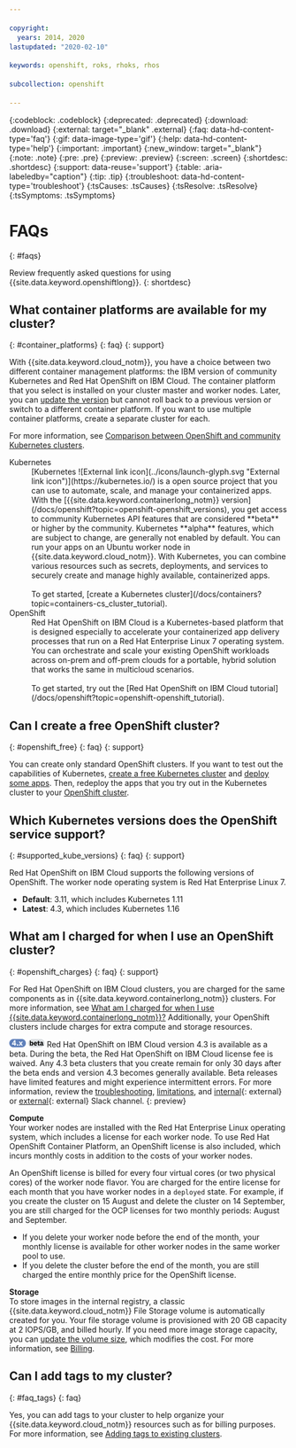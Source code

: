 ```yaml
---

copyright:
  years: 2014, 2020
lastupdated: "2020-02-10"

keywords: openshift, roks, rhoks, rhos

subcollection: openshift

---
```


{:codeblock: .codeblock}
{:deprecated: .deprecated}
{:download: .download}
{:external: target="_blank" .external}
{:faq: data-hd-content-type='faq'}
{:gif: data-image-type='gif'}
{:help: data-hd-content-type='help'}
{:important: .important}
{:new_window: target="_blank"}
{:note: .note}
{:pre: .pre}
{:preview: .preview}
{:screen: .screen}
{:shortdesc: .shortdesc}
{:support: data-reuse='support'}
{:table: .aria-labeledby="caption"}
{:tip: .tip}
{:troubleshoot: data-hd-content-type='troubleshoot'}
{:tsCauses: .tsCauses}
{:tsResolve: .tsResolve}
{:tsSymptoms: .tsSymptoms}


# FAQs
{: #faqs}

Review frequently asked questions for using {{site.data.keyword.openshiftlong}}.
{: shortdesc}

## What container platforms are available for my cluster?
{: #container_platforms}
{: faq}
{: support}

With {{site.data.keyword.cloud_notm}}, you have a choice between two different container management platforms: the IBM version of community Kubernetes and Red Hat OpenShift on IBM Cloud. The container platform that you select is installed on your cluster master and worker nodes. Later, you can [update the version](/docs/openshift?topic=openshift-update) but cannot roll back to a previous version or switch to a different container platform. If you want to use multiple container platforms, create a separate cluster for each.

For more information, see [Comparison between OpenShift and community Kubernetes clusters](/docs/openshift?topic=openshift-cs_ov#openshift_kubernetes).

<dl>
  <dt>Kubernetes</dt>
    <dd>[Kubernetes ![External link icon](../icons/launch-glyph.svg "External link icon")](https://kubernetes.io/) is a open source project that you can use to automate, scale, and manage your containerized apps. With the [{{site.data.keyword.containerlong_notm}} version](/docs/openshift?topic=openshift-openshift_versions), you get access to community Kubernetes API features that are considered **beta** or higher by the community. Kubernetes **alpha** features, which are subject to change, are generally not enabled by default. You can run your apps on an Ubuntu worker node in {{site.data.keyword.cloud_notm}}. With Kubernetes, you can combine various resources such as secrets, deployments, and services to securely create and manage highly available, containerized apps.<br><br>
    To get started, [create a Kubernetes cluster](/docs/containers?topic=containers-cs_cluster_tutorial).</dd>
  <dt>OpenShift</dt>
    <dd>Red Hat OpenShift on IBM Cloud is a Kubernetes-based platform that is designed especially to accelerate your containerized app delivery processes that run on a Red Hat Enterprise Linux 7 operating system. You can orchestrate and scale your existing OpenShift workloads across on-prem and off-prem clouds for a portable, hybrid solution that works the same in multicloud scenarios. <br><br>
    To get started, try out the [Red Hat OpenShift on IBM Cloud tutorial](/docs/openshift?topic=openshift-openshift_tutorial).</dd>
</dl>

## Can I create a free OpenShift cluster?
{: #openshift_free}
{: faq}
{: support}

You can create only standard OpenShift clusters. If you want to test out the capabilities of Kubernetes, [create a free Kubernetes cluster](/docs/containers?topic=containers-getting-started) and [deploy some apps](/docs/containers?topic=containers-app). Then, redeploy the apps that you try out in the Kubernetes cluster to your [OpenShift cluster](/docs/openshift?topic=openshift-openshift_tutorial#openshift_deploy_app).

## Which Kubernetes versions does the OpenShift service support?
{: #supported_kube_versions}
{: faq}
{: support}

Red Hat OpenShift on IBM Cloud supports the following versions of OpenShift. The worker node operating system is Red Hat Enterprise Linux 7.

* **Default**: 3.11, which includes Kubernetes 1.11
* **Latest**: 4.3, which includes Kubernetes 1.16

## What am I charged for when I use an OpenShift cluster?
{: #openshift_charges}
{: faq}
{: support}

For Red Hat OpenShift on IBM Cloud clusters, you are charged for the same components as in {{site.data.keyword.containerlong_notm}} clusters. For more information, see [What am I charged for when I use {{site.data.keyword.containerlong_notm}}?](/docs/containers?topic=containers-faqs#charges) Additionally, your OpenShift clusters include charges for extra compute and storage resources.

<img src="images/icon-version-43.png" alt="Version 4.3 icon" width="30" style="width:30px; border-style: none"/> <img src="images/icon-beta-flair.png" alt="Beta icon" width="30" style="width:30px; border-style: none"/> Red Hat OpenShift on IBM Cloud version 4.3 is available as a beta. During the beta, the Red Hat OpenShift on IBM Cloud license fee is waived. Any 4.3 beta clusters that you create remain for only 30 days after the beta ends and version 4.3 becomes generally available. Beta releases have limited features and might experience intermittent errors. For more information, review the [troubleshooting](/docs/openshift?topic=openshift-cs_troubleshoot), [limitations](/docs/openshift?topic=openshift-openshift_limitations#ocp4_limitations), and [internal](https://ibm-argonauts.slack.com/archives/CJH0UPN2D){: external} or [external](https://ibm-container-service.slack.com/archives/CKCJLJCH4){: external} Slack channel.
{: preview}

**Compute**<br>
Your worker nodes are installed with the Red Hat Enterprise Linux operating system, which includes a license for each worker node. To use Red Hat OpenShift Container Platform, an OpenShift license is also included, which incurs monthly costs in addition to the costs of your worker nodes.

An OpenShift license is billed for every four virtual cores (or two physical cores) of the worker node flavor. You are charged for the entire license for each month that you have worker nodes in a `deployed` state. For example, if you create the cluster on 15 August and delete the cluster on 14 September, you are still charged for the OCP licenses for two monthly periods: August and September.

* If you delete your worker node before the end of the month, your monthly license is available for other worker nodes in the same worker pool to use.
* If you delete the cluster before the end of the month, you are still charged the entire monthly price for the OpenShift license.

**Storage**<br>
To store images in the internal registry, a classic {{site.data.keyword.cloud_notm}} File Storage volume is automatically created for you. Your file storage volume is provisioned with 20 GB capacity at 2 IOPS/GB, and billed hourly. If you need more image storage capacity, you can [update the volume size](/docs/openshift?topic=openshift-images#storage_internal_registry), which modifies the cost. For more information, see [Billing](/docs/FileStorage?topic=FileStorage-about).

## Can I add tags to my cluster?
{: #faq_tags}
{: faq}

Yes, you can add tags to your cluster to help organize your {{site.data.keyword.cloud_notm}} resources such as for billing purposes. For more information, see [Adding tags to existing clusters](/docs/containers?topic=containers-add_workers#cluster_tags).
